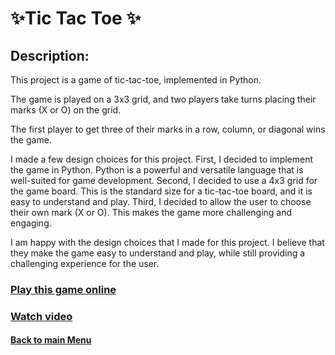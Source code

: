 # ✨Tic Tac Toe ✨

## Description:

This project is a game of tic-tac-toe, implemented in Python.

The game is played on a 3x3 grid, and two players take turns placing their marks (X or O) on the grid.

The first player to get three of their marks in a row, column, or diagonal wins the game.

I made a few design choices for this project. First, I decided to implement the game in Python. Python is a powerful and versatile language that is well-suited for game development. Second, I decided to use a 4x3 grid for the game board. This is the standard size for a tic-tac-toe board, and it is easy to understand and play. Third, I decided to allow the user to choose their own mark (X or O). This makes the game more challenging and engaging.

I am happy with the design choices that I made for this project. I believe that they make the game easy to understand and play, while still providing a challenging experience for the user.

### [Play this game online](https://www.online-python.com/oQn49MZL3r)

### [Watch video](https://youtu.be/2NmSkC_Jtos)

#### [Back to main Menu](https://github.com/PeJiR/Harvard-University-Certificates/tree/main)

